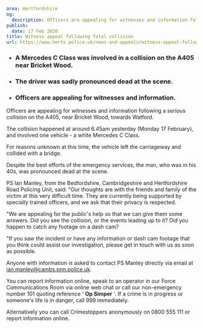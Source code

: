 ```yaml
area: Hertfordshire
og:
  description: Officers are appealing for witnesses and information following a serious collision on the A405, near Bricket Wood, towards Watford.
publish:
  date: 17 Feb 2020
title: Witness appeal following fatal collision
url: https://www.herts.police.uk/news-and-appeals/witness-appeal-following-fatal-collision-1422
```

* ### A Mercedes C Class was involved in a collision on the A405 near Bricket Wood.

 * ### The driver was sadly pronounced dead at the scene.

 * ### Officers are appealing for witnesses and information.

Officers are appealing for witnesses and information following a serious collision on the A405, near Bricket Wood, towards Watford.

The collision happened at around 6.45am yesterday (Monday 17 February), and involved one vehicle - a white Mercedes C Class.

For reasons unknown at this time, the vehicle left the carriageway and collided with a bridge.

Despite the best efforts of the emergency services, the man, who was in his 40s, was pronounced dead at the scene.

PS Ian Manley, from the Bedfordshire, Cambridgeshire and Hertfordshire Road Policing Unit, said: "Our thoughts are with the friends and family of the victim at this very difficult time. They are currently being supported by specially trained officers, and we ask that their privacy is respected.

"We are appealing for the public's help so that we can give them some answers. Did you see the collision, or the events leading up to it? Did you happen to catch any footage on a dash cam?

"If you saw the incident or have any information or dash cam footage that you think could assist our investigation, please get in touch with us as soon as possible.

Anyone with information is asked to contact PS Manley directly via email at ian.manley@cambs.pnn.police.uk.

You can report information online, speak to an operator in our Force Communications Room via online web chat or call our non-emergency number 101 quoting reference ' **Op Simper** '. If a crime is in progress or someone's life is in danger, call 999 immediately.

Alternatively you can call Crimestoppers anonymously on 0800 555 111 or report information online.
